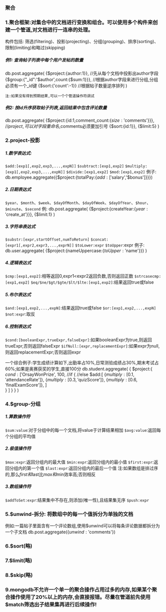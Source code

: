 ### 聚合

### 1.聚合框架:对集合中的文档进行变换和组合。可以使用多个构件来创建一个管道,对文档进行一连串的处理。
构件包括: 筛选(filtering)、投影(projecting)、分组(grouping)、排序(sorting)、限制(limiting)和略过(skipping)

##### 例1: 查询帖子列表中每个用户发帖的数量
db.post.aggregate(
    {$project:{author:1}},   //先从每个文档中投影出author字段
    {$group:{"_id":'$author',count:{$sum:1}}},   //根据author字段来进行分组,分组必须有一个_id键
    {$sort:{'count':-1}}      //根据帖子数量逆序排列
)

`注:如果没有得到预期结果,可以一个个管道操作符调试`

##### 例2: 按id升序获取帖子列表,返回结果中包含评论数量
db.post.aggregate(
    {$project:{id:1,comment_count:{$size:'$comments'}}},   //$project,可以对字段重命名,$comments必须要加引号
    {$sort:{id:1}},
    {$limit:5}
)

### 2.project-投影
##### 1.数学表达式: 
`$add:[exp1[,exp2,exp3,...,expN]]`
`$subtract:[exp1,exp2]`
`$multiply:[exp1[,exp2,exp3,...,expN]]`
`$divide:[exp1,exp2]`
`$mod:[exp1,exp2]`
例子: db.employee.aggregate({$project:{totalPay:{$add:['$salary','$bonus']}}})   

##### 2.日期表达式
`$year`、`$month`、`$week`、`$dayOfMonth`、`$dayOfWeek`、`$dayOfYear`、`$hour`、`$minute`、`$second`
例: db.post.aggregate(
    {$project:{createYear:{$year:'$create_at'}}},
    {$limit:1}
)

##### 3.字符串表达式
`$substr:[expr,startOffset,numToReturn]`
`$concat:[expr1[,expr2,expr3,...,exprN]]`
`$toLower:expr`
`$toUpper`:expr
例子: db.user.aggregate(
    {$project:{nameUppercase:{$toUpper:'$name'}}}
)

##### 4.逻辑表达式
`$cmp:[exp1,exp2]`:相等返回0,expr1<expr2返回负数,否则返回正数
`$strcasecmp:[exp1,exp2]`
`$eq/$ne/$gt/$gte/$lt/$lte:[exp1,exp2]`:结果返回true或false

##### 5.布尔表达式
`$and:[exp1,exp2,...,expN]`:结果返回true或false
`$or:[exp1,exp2,...,expN]`
`$not:expr`:取反

##### 6.控制表达式
`$cond:[booleanExpr,trueExpr,falseExpr]`:如果booleanExpr为true,则返回trueExpr,否则返回falseExpr
`$ifNull:[expr,replacementExpr]`:如果expr为null,则返回replacementExpr;否则返回expr

一个综合例子:学生成绩计算如下,出勤率占10%,日常测验成绩占30%,期末考试占60%;如果是奥赛获奖的学生,直接100分
db.student.aggregate(
    {
        $project:{
            $cond:[
                '$OrsayWonPrize',
                100,  //if
                {    //else
                  $add:[
                    {$multiply:[0.1,'$attendanceRate']},
                    {$multiply:[0.3,'$quizScore']},
                    {$multiply:[0.6,'$finalExamScore']},
                  ]  
                }
            ]
        }
    }
)   


### 4.$group-分组
##### 1.算数操作符
`$sum:value`:对于分组中的每一个文档,将value于计算结果相加
`$avg:value`:返回每个分组的平均值

##### 2.极值操作符
`$max:expr`:返回分组内的最大值
`$min:expr`:返回分组内的最小值
`$first:expr`:返回分组内的第一个值
`$last:expr`:返回分组内的最后一个值
注:如果数组是排过序的,那么$first和$last比$max和$min效率高;否则相反

##### 3.数组操作符
`$addToSet:expr`:结果集中不存在,则添加(唯一性),且结果集无序
`$push:expr`   


### 5.$unwind-拆分: 将数组中的每一个值拆分为单独的文档
例如:一篇帖子里面含有一个评论数组,使用$unwind可以将每条评论数据都拆分为一个子文档
db.post.aggregate({$unwind:'$comments'})

### 6.$sort(略)

### 7.$limit(略)

### 8.$skip(略)

### 9.mongodb不允许一个单一的聚合操作占用过多的内存,如果某个聚合操作使用了20%以上的内存,会直接报错。尽量在管道前先使用$match筛选出子结果集再进行后续操作!